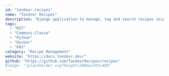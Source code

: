 ```yaml
---
id: "tandoor-recipes"
name: "Tandoor Recipes"
description: "Django application to manage, tag and search recipes using either built-in models or external storage providers hosting PDFs, Images or other files."
tags:
  - "MIT"
  - "Commons-Clause"
  - "Python"
  - "Docker"
  - "K8S"
category: "Recipe Management"
website: "https://docs.tandoor.dev/"
github: "https://github.com/TandoorRecipes/recipes"
#image: "/placeholder.svg?height=300&width=400"
---
```



